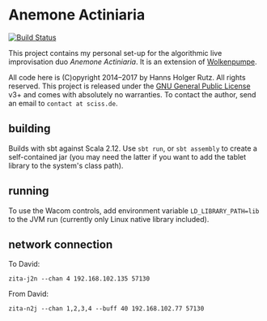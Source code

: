 # Anemone Actiniaria

[![Build Status](https://travis-ci.org/Sciss/AnemoneActiniaria.svg?branch=master)](https://travis-ci.org/Sciss/AnemoneActiniaria)

This project contains my personal set-up for the algorithmic live improvisation duo _Anemone Actiniaria_.
It is an extension of [Wolkenpumpe](https://github.com/Sciss/Wolkenpumpe).

All code here
is (C)opyright 2014&ndash;2017 by Hanns Holger Rutz. All rights reserved. This project is released under the
[GNU General Public License](http://github.com/Sciss/AnemoneActiniaria/blob/master/LICENSE) v3+ and comes with absolutely no warranties.
To contact the author, send an email to `contact at sciss.de`.

## building

Builds with sbt against Scala 2.12. Use `sbt run`, or `sbt assembly` to create a self-contained jar (you may need the
latter if you want to add the tablet library to the system's class path).

## running

To use the Wacom controls, add environment variable `LD_LIBRARY_PATH=lib` to the JVM run
(currently only Linux native library included).

## network connection

To David:

    zita-j2n --chan 4 192.168.102.135 57130

From David:

    zita-n2j --chan 1,2,3,4 --buff 40 192.168.102.77 57130

